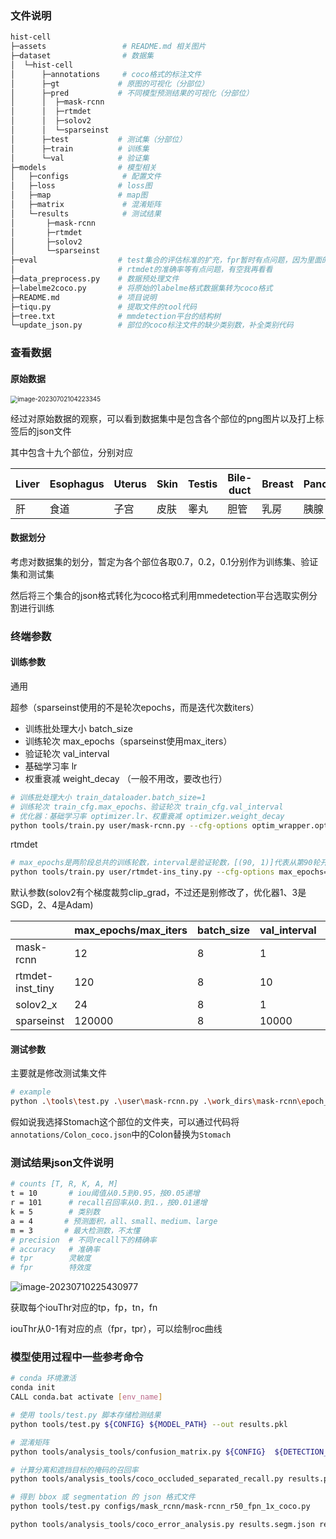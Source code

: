 ### 文件说明

```bash
hist-cell
├─assets                 # README.md 相关图片
├─dataset                # 数据集
│  └─hist-cell		
│      ├─annotations     # coco格式的标注文件
│      ├─gt				# 原图的可视化（分部位）
│      ├─pred			# 不同模型预测结果的可视化（分部位）
│      │  ├─mask-rcnn	 
│      │  ├─rtmdet		
│      │  ├─solov2		
│      │  └─sparseinst	
│      ├─test			# 测试集（分部位）
│      ├─train			# 训练集
│      └─val			# 验证集
├─models			    # 模型相关 
│   ├─configs            # 配置文件
│   ├─loss			    # loss图
│   ├─map			    # map图
│   ├─matrix             # 混淆矩阵
│   └─results            # 测试结果
│       ├─mask-rcnn
│       ├─rtmdet
│       ├─solov2
│       └─sparseinst
├─eval                  # test集合的评估标准的扩充，fpr暂时有点问题，因为里面的tn（预测为负例但实际为正例的样本数）太少，导致fp/(fp+tn)永远趋于1
│                       # rtmdet的准确率等有点问题，有空我再看看
├─data_preprocess.py    # 数据预处理文件
├─labelme2coco.py       # 将原始的labelme格式数据集转为coco格式
├─README.md             # 项目说明
├─tiqu.py               # 提取文件的tool代码
├─tree.txt              # mmdetection平台的结构树
└─update_json.py        # 部位的coco标注文件的缺少类别数，补全类别代码
```



### 查看数据

#### 原始数据

<img src="assets/image-20230702104223345.png" alt="image-20230702104223345" style="zoom:70%;" /> 

经过对原始数据的观察，可以看到数据集中是包含各个部位的png图片以及打上标签后的json文件

其中包含十九个部位，分别对应

| Liver | Esophagus | Uterus | Skin | Testis | Bile-duct | Breast | Pancreatic | Cervix | Lung | Prostate | Ovarian | Adrenal | HeadNeck | Colon | Kidney | Stomach | Bladder | Thyroid |
| ----- | --------- | ------ | ---- | ------ | --------- | ------ | ---------- | ------ | ---- | -------- | ------- | ------- | -------- | ----- | ------ | ------- | ------- | ------- |
| 肝    | 食道      | 子宫   | 皮肤 | 睾丸   | 胆管      | 乳房   | 胰腺       | 子宫颈 | 肺   | 前列腺   | 卵巢    | 肾上腺  | 头颈     | 结肠  | 肾脏   | 胃      | 膀胱    | 甲状腺  |

#### 数据划分

考虑对数据集的划分，暂定为各个部位各取0.7，0.2，0.1分别作为训练集、验证集和测试集

然后将三个集合的json格式转化为coco格式利用mmedetection平台选取实例分割进行训练



### 终端参数

#### 训练参数

通用

超参（sparseinst使用的不是轮次epochs，而是迭代次数iters）

- 训练批处理大小 batch_size
- 训练轮次 max_epochs（sparseinst使用max_iters）
- 验证轮次 val_interval 
- 基础学习率 lr
- 权重衰减 weight_decay （一般不用改，要改也行）

```bash
# 训练批处理大小 train_dataloader.batch_size=1
# 训练轮次 train_cfg.max_epochs、验证轮次 train_cfg.val_interval
# 优化器：基础学习率 optimizer.lr、权重衰减 optimizer.weight_decay
python tools/train.py user/mask-rcnn.py --cfg-options optim_wrapper.optimizer.lr=0.02 optim_wrapper.optimizer.weight_decay=0.0001 train_cfg.max_epochs=12 train_cfg.val_interval=1 train_dataloader.batch_size=1
```

rtmdet

```bash
# max_epochs是两阶段总共的训练轮数，interval是验证轮数，[(90, 1)]代表从第90轮开始为第二阶段，第二阶段每轮都进行一次验证
python tools/train.py user/rtmdet-ins_tiny.py --cfg-options max_epochs=100 interval=10 train_cfg.dynamic_intervals="[(90, 1)]"
```

默认参数(solov2有个梯度裁剪clip_grad，不过还是别修改了，优化器1、3是SGD，2、4是Adam)

|                  | max_epochs/max_iters | batch_size | val_interval | lr      | dynamic_intervals | weight_decay |
| ---------------- | -------------------- | ---------- | ------------ | ------- | ----------------- | ------------ |
| mask-rcnn        | 12                   | 8          | 1            | 0.02    | -                 | 0.0001       |
| rtmdet-inst_tiny | 120                  | 8          | 10           | 0.004   | [100, 1]          | 0.05         |
| solov2_x         | 24                   | 8          | 1            | 0.01    | -                 | -            |
| sparseinst       | 120000               | 8          | 10000        | 0.00005 | -                 | 0.05         |



#### 测试参数

主要就是修改测试集文件

```bash
# example
python .\tools\test.py .\user\mask-rcnn.py .\work_dirs\mask-rcnn\epoch_12.pth --test-ann annotations/Bladder_coco.json 
```

假如说我选择Stomach这个部位的文件夹，可以通过代码将`annotations/Colon_coco.json`中的Colon替换为`Stomach`



### 测试结果json文件说明

```bash
# counts [T, R, K, A, M]
t = 10       # iou阈值从0.5到0.95，按0.05递增
r = 101      # recall召回率从0.到1.，按0.01递增   
k = 5        # 类别数
a = 4		# 预测面积，all、small、medium、large		
m = 3		# 最大检测数，不太懂	
# precision  # 不同recall下的精确率
# accuracy   # 准确率
# tpr        灵敏度
# fpr        特效度
```

![image-20230710225430977](assets/image-20230710225430977.png) 



获取每个iouThr对应的tp，fp，tn，fn

iouThr从0-1有对应的点（fpr，tpr），可以绘制roc曲线



### 模型使用过程中一些参考命令

```bash
# conda 环境激活
conda init
CALL conda.bat activate [env_name]

# 使用 tools/test.py 脚本存储检测结果
python tools/test.py ${CONFIG} ${MODEL_PATH} --out results.pkl

# 混淆矩阵
python tools/analysis_tools/confusion_matrix.py ${CONFIG}  ${DETECTION_RESULTS}  ${SAVE_DIR} --show

# 计算分离和遮挡目标的掩码的召回率
python tools/analysis_tools/coco_occluded_separated_recall.py results.pkl --out occluded_separated_recall.json --ann data/hist-cell/annotations/test_coco.json

# 得到 bbox 或 segmentation 的 json 格式文件
python tools/test.py configs/mask_rcnn/mask-rcnn_r50_fpn_1x_coco.py      checkpoint/mask_rcnn_r50_fpn_1x_coco_20200205-d4b0c5d6.pth

python tools/analysis_tools/coco_error_analysis.py results.segm.json results --ann=data/coco/annotations/instances_val2017.json --types='segm'
```